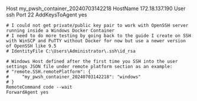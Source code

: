 Host my_pwsh_container_20240703142218
    HostName 172.18.137.190
    User ssh
    Port 22
    AddKeysToAgent yes

    # I could not get private/public key pair to work with OpenSSH server running inside a Windows Docker Container
    # I need to do more testing by going back to the guide I create on SSH with WinSCP and PuTTY without Docker for now but use a newer version of OpenSSH like 9.5
    # IdentityFile C:\Users\Administrator\.ssh\id_rsa 

    # Windows Host defined after the first time you SSH into the user settings JSON file under remote platform section as an example:
    # "remote.SSH.remotePlatform": {
    #     "my_pwsh_container_20240703142218": "windows"
    # }
    RemoteCommand code --wait
    ForwardAgent yes
